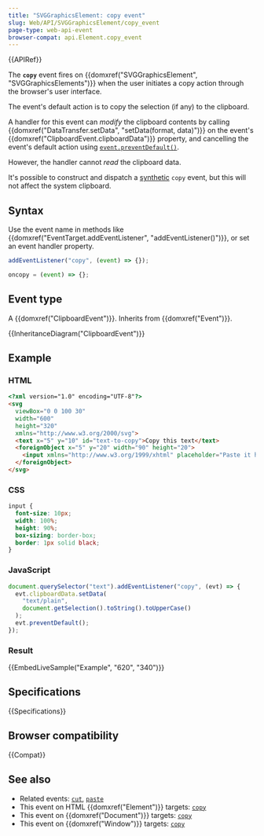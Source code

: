 ```yaml
---
title: "SVGGraphicsElement: copy event"
slug: Web/API/SVGGraphicsElement/copy_event
page-type: web-api-event
browser-compat: api.Element.copy_event
---
```


{{APIRef}}

The **`copy`** event fires on {{domxref("SVGGraphicsElement", "SVGGraphicsElements")}} when the user initiates a copy action through the browser's user interface.

The event's default action is to copy the selection (if any) to the clipboard.

A handler for this event can _modify_ the clipboard contents by calling {{domxref("DataTransfer.setData", "setData(format, data)")}} on the event's {{domxref("ClipboardEvent.clipboardData")}} property, and cancelling the event's default action using [`event.preventDefault()`](/en-US/docs/Web/API/Event/preventDefault).

However, the handler cannot _read_ the clipboard data.

It's possible to construct and dispatch a [synthetic](/en-US/docs/Web/Events/Creating_and_triggering_events) `copy` event, but this will not affect the system clipboard.

## Syntax

Use the event name in methods like {{domxref("EventTarget.addEventListener", "addEventListener()")}}, or set an event handler property.

```js
addEventListener("copy", (event) => {});

oncopy = (event) => {};
```

## Event type

A {{domxref("ClipboardEvent")}}. Inherits from {{domxref("Event")}}.

{{InheritanceDiagram("ClipboardEvent")}}

## Example

### HTML

```html
<?xml version="1.0" encoding="UTF-8"?>
<svg
  viewBox="0 0 100 30"
  width="600"
  height="320"
  xmlns="http://www.w3.org/2000/svg">
  <text x="5" y="10" id="text-to-copy">Copy this text</text>
  <foreignObject x="5" y="20" width="90" height="20">
    <input xmlns="http://www.w3.org/1999/xhtml" placeholder="Paste it here" />
  </foreignObject>
</svg>
```

### CSS

```css
input {
  font-size: 10px;
  width: 100%;
  height: 90%;
  box-sizing: border-box;
  border: 1px solid black;
}
```

### JavaScript

```js
document.querySelector("text").addEventListener("copy", (evt) => {
  evt.clipboardData.setData(
    "text/plain",
    document.getSelection().toString().toUpperCase()
  );
  evt.preventDefault();
});
```

### Result

{{EmbedLiveSample("Example", "620", "340")}}

## Specifications

{{Specifications}}

## Browser compatibility

{{Compat}}

## See also

- Related events: [`cut`](/en-US/docs/Web/API/SVGGraphicsElement/cut_event), [`paste`](/en-US/docs/Web/API/SVGGraphicsElement/paste_event)
- This event on HTML {{domxref("Element")}} targets: [`copy`](/en-US/docs/Web/API/Element/copy_event)
- This event on {{domxref("Document")}} targets: [`copy`](/en-US/docs/Web/API/Document/copy_event)
- This event on {{domxref("Window")}} targets: [`copy`](/en-US/docs/Web/API/Window/copy_event)
